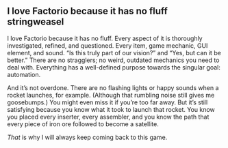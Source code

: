## I love Factorio because it has no fluff <author>stringweasel</author>

I love Factorio because it has no fluff. Every aspect of it is thoroughly investigated, refined, and questioned. Every item, game mechanic, GUI element, and sound. “Is this truly part of our vision?” and “Yes, but can it be better.” There are no stragglers; no weird, outdated mechanics you need to deal with. Everything has a well-defined purpose towards the singular goal: automation.

And it’s not overdone. There are no flashing lights or happy sounds when a rocket launches, for example. (Although that rumbling noise still gives me goosebumps.) You might even miss it if you’re too far away. But it’s still satisfying because you know what it took to launch that rocket. You know you placed every inserter, every assembler, and you know the path that every piece of iron ore followed to become a satellite.

*That* is why I will always keep coming back to this game.
